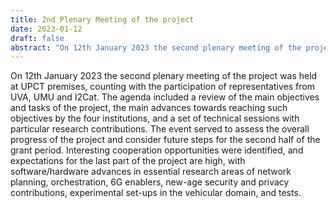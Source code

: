 ```yaml
---
title: 2nd Plenary Meeting of the project
date: 2023-01-12
draft: false
abstract: "On 12th January 2023 the second plenary meeting of the project was held at UPCT premises, counting with the participation of representatives from UVA, UMU and I2Cat. The agenda included a review of the main objectives and tasks of the project, the main advances towards reaching such objectives by the four institutions, and a set of technical sessions with particular research contributions. The event served to assess the overall progress of the project and consider future steps for the second half of the grant period. Interesting cooperation opportunities were identified, and expectations for the last part of the project are high, with software/hardware advances in essential research areas of network planning, orchestration, 6G enablers, new-age security and privacy contributions, experimental set-ups in the vehicular domain, and tests."
---
```


On 12th January 2023 the second plenary meeting of the project was held at UPCT premises, counting with the participation of representatives from UVA, UMU and I2Cat. The agenda included a review of the main objectives and tasks of the project, the main advances towards reaching such objectives by the four institutions, and a set of technical sessions with particular research contributions. The event served to assess the overall progress of the project and consider future steps for the second half of the grant period. Interesting cooperation opportunities were identified, and expectations for the last part of the project are high, with software/hardware advances in essential research areas of network planning, orchestration, 6G enablers, new-age security and privacy contributions, experimental set-ups in the vehicular domain, and tests.

<!--more-->